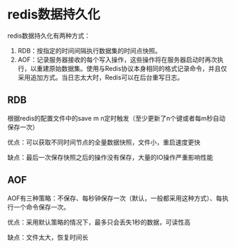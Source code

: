 # redis数据持久化

redis数据持久化有两种方式：

1. RDB：按指定的时间间隔执行数据集的时间点快照。
2. AOF：记录服务器接收的每个写入操作，这些操作将在服务器启动时再次执行，以重建原始数据集。使用与Redis协议本身相同的格式记录命令，并且仅采用追加方式。当日志太大时，Redis可以在后台重写日志。

## RDB

根据redis的配置文件中的save m n定时触发（至少更新了n个键或者每m秒自动保存一次）

优点：可以获取不同时间节点的全量数据快照，文件小，重启速度更快

缺点：最后一次保存快照之后的操作没有保存，大量的IO操作严重影响性能

## AOF

AOF有三种策略：不保存、每秒钟保存一次（默认，一般都采用这种方式）、每执行一个命令保存一次。

优点：采用默认策略的情况下，最多只会丢失1秒的数据，可读性高

缺点：文件太大，恢复时间长
